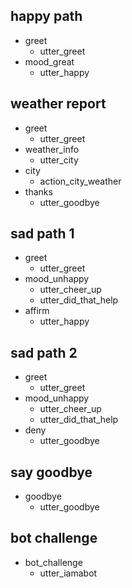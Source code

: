 ## happy path
* greet
  - utter_greet
* mood_great
  - utter_happy

## weather report
* greet
  - utter_greet
* weather_info
  - utter_city
* city
  - action_city_weather
* thanks
  - utter_goodbye

## sad path 1
* greet
  - utter_greet
* mood_unhappy
  - utter_cheer_up
  - utter_did_that_help
* affirm
  - utter_happy

## sad path 2
* greet
  - utter_greet
* mood_unhappy
  - utter_cheer_up
  - utter_did_that_help
* deny
  - utter_goodbye

## say goodbye
* goodbye
  - utter_goodbye

## bot challenge
* bot_challenge
  - utter_iamabot

